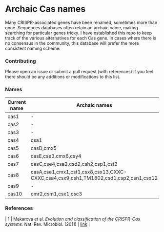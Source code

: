 # Archaic Cas names

Many CRISPR-associated genes have been renamed, sometimes more than once. Sequences databases often retain an archaic name, making searching for particular genes tricky. I have established this repo to keep track of the various alternatives for each Cas gene. In cases where there is no consensus in the community, this database will prefer the more consistent naming scheme.

### Contributing

Please open an issue or submit a pull request (with references) if you feel there should be any additions or modifications to this list.

### Names

| Current name | Archaic names | References | Notes |
| --- | --- | --- | --- |
| cas1 | - | 1 | | 
| cas2 | - | 1 | |
| cas3 | - | 1 | |
| cas4 | csa1 | 1 | |
| cas5 | casD,cmx5 | 1 | |
| cas6 | casE,cse3,cmx6,csy4 | 1 | |
| cas7 | casC,cse4,csa2,csd2,csh2,csp1,cst2 | 1 | |
| cas8 | casA,cse1,cmx1,cst1,csx8,csx13,CXXC-CXXC,csa4,csx9,csh1,TM1802,csd1,csp2,csn1,csx12 | 1 | |
| cas9 | - | - | |
| cas10 | cmr2,csm1,csx1,csc3 | 1 | |
 
### References

| 1 | Makarova et al. *Evolution and classification of the CRISPR-Cas systems.* Nat. Rev. Microbiol. (2011) | [link](https://www.ncbi.nlm.nih.gov/pmc/articles/PMC3380444/) |
